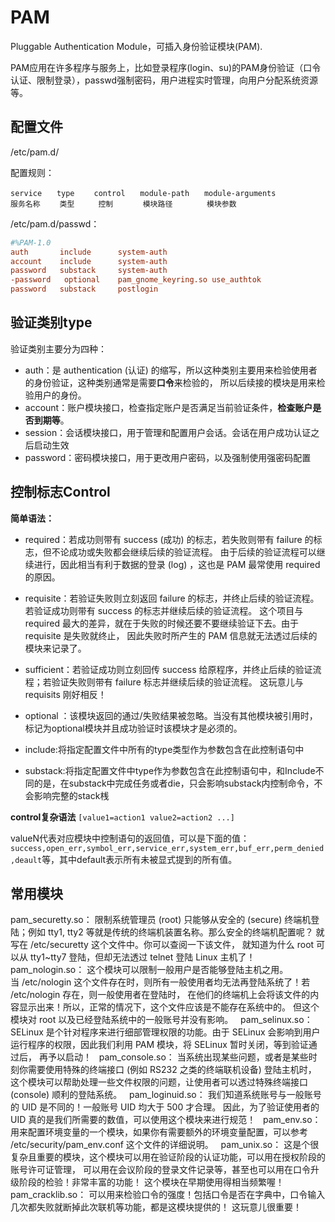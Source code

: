 # PAM

Pluggable Authentication Module，可插入身份验证模块(PAM).

PAM应用在许多程序与服务上，比如登录程序(login、su)的PAM身份验证（口令认证、限制登录），passwd强制密码，用户进程实时管理，向用户分配系统资源等。

## 配置文件

/etc/pam.d/

配置规则：
```
service　　type 　　control　　module-path　　module-arguments
服务名称　　 类型　　  控制　　　　模块路径　　　　 模块参数　
```
/etc/pam.d/passwd：

```conf
#%PAM-1.0
auth       include      system-auth
account    include      system-auth
password   substack     system-auth
-password   optional    pam_gnome_keyring.so use_authtok
password   substack     postlogin
```

## 验证类别type

验证类别主要分为四种：

* auth：是 authentication (认证) 的缩写，所以这种类别主要用来检验使用者的身份验证，这种类别通常是需要**口令**来检验的， 所以后续接的模块是用来检验用户的身份。
* account：账户模块接口，检查指定账户是否满足当前验证条件，**检查账户是否到期等**。
* session：会话模块接口，用于管理和配置用户会话。会话在用户成功认证之后启动生效
* password：密码模块接口，用于更改用户密码，以及强制使用强密码配置

## 控制标志Control

**简单语法：**
* required：若成功则带有 success (成功) 的标志，若失败则带有 failure 的标志，但不论成功或失败都会继续后续的验证流程。 由于后续的验证流程可以继续进行，因此相当有利于数据的登录 (log) ，这也是 PAM 最常使用 required 的原因。

* requisite：若验证失败则立刻返回 failure 的标志，并终止后续的验证流程。若验证成功则带有 success 的标志并继续后续的验证流程。 这个项目与 required 最大的差异，就在于失败的时候还要不要继续验证下去。由于 requisite 是失败就终止， 因此失败时所产生的 PAM 信息就无法透过后续的模块来记录了。

* sufficient：若验证成功则立刻回传 success 给原程序，并终止后续的验证流程；若验证失败则带有 failure 标志并继续后续的验证流程。 这玩意儿与 requisits 刚好相反！
 
* optional ：该模块返回的通过/失败结果被忽略。当没有其他模块被引用时，标记为optional模块并且成功验证时该模块才是必须的。

* include:将指定配置文件中所有的type类型作为参数包含在此控制语句中

* substack:将指定配置文件中type作为参数包含在此控制语句中，和Include不同的是，在substack中完成任务或者die，只会影响substack内控制命令，不会影响完整的stack桟

**control复杂语法**
`[value1=action1 value2=action2 ...]`

valueN代表对应模块中控制语句的返回值，可以是下面的值：`success,open_err,symbol_err,service_err,system_err,buf_err,perm_denied,deault`等，其中default表示所有未被显式提到的所有值。


##  常用模块

pam_securetty.so：
限制系统管理员 (root) 只能够从安全的 (secure) 终端机登陆；例如 tty1, tty2 等就是传统的终端机装置名称。那么安全的终端机配置呢？ 就写在 /etc/securetty 这个文件中。你可以查阅一下该文件， 就知道为什么 root 可以从 tty1~tty7 登陆，但却无法透过 telnet 登陆 Linux 主机了！
 
pam_nologin.so：
这个模块可以限制一般用户是否能够登陆主机之用。当 /etc/nologin 这个文件存在时，则所有一般使用者均无法再登陆系统了！若 /etc/nologin 存在，则一般使用者在登陆时， 在他们的终端机上会将该文件的内容显示出来！所以，正常的情况下，这个文件应该是不能存在系统中的。 但这个模块对 root 以及已经登陆系统中的一般账号并没有影响。
 
pam_selinux.so：
SELinux 是个针对程序来进行细部管理权限的功能。由于 SELinux 会影响到用户运行程序的权限，因此我们利用 PAM 模块，将 SELinux 暂时关闭，等到验证通过后， 再予以启动！
 
pam_console.so：
当系统出现某些问题，或者是某些时刻你需要使用特殊的终端接口 (例如 RS232 之类的终端联机设备) 登陆主机时， 这个模块可以帮助处理一些文件权限的问题，让使用者可以透过特殊终端接口 (console) 顺利的登陆系统。
 
pam_loginuid.so：
我们知道系统账号与一般账号的 UID 是不同的！一般账号 UID 均大于 500 才合理。 因此，为了验证使用者的 UID 真的是我们所需要的数值，可以使用这个模块来进行规范！
 
pam_env.so：
用来配置环境变量的一个模块，如果你有需要额外的环境变量配置，可以参考 /etc/security/pam_env.conf 这个文件的详细说明。
 
pam_unix.so：
这是个很复杂且重要的模块，这个模块可以用在验证阶段的认证功能，可以用在授权阶段的账号许可证管理， 可以用在会议阶段的登录文件记录等，甚至也可以用在口令升级阶段的检验！非常丰富的功能！ 这个模块在早期使用得相当频繁喔！
 
pam_cracklib.so：
可以用来检验口令的强度！包括口令是否在字典中，口令输入几次都失败就断掉此次联机等功能，都是这模块提供的！ 这玩意儿很重要！
